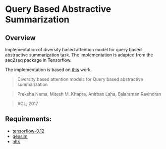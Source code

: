 # Query Based Abstractive Summarization
## Overview 
Implementation of diversity based attention model for query based abstractive summarization task. The implementation is adapted from the seq2seq package in Tensorflow.

The implementation is based on [this](https://arxiv.org/abs/1704.08300) work.
> Diversity based attention models for Query based abstractive summarization

> Preksha Nema, Mitesh M. Khapra, Anirban Laha, Balaraman Ravindran

> ACL, 2017

## Requirements:
* [tensorflow-0.12](https://www.tensorflow.org/versions/r0.12/get_started/os_setup)
* [gensim](https://pypi.python.org/pypi/gensim)
* [nltk](http://www.nltk.org/install.html)
